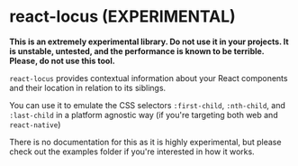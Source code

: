 # react-locus (EXPERIMENTAL)

**This is an extremely experimental library. Do not use it in your projects.
It is unstable, untested, and the performance is known to be terrible.
Please, do not use this tool.**

`react-locus` provides contextual information about your React components and
their location in relation to its siblings.

You can use it to emulate the CSS selectors `:first-child`, `:nth-child`,
and `:last-child` in a platform agnostic way
(if you're targeting both web and `react-native`)

There is no documentation for this as it is highly experimental, but
please check out the examples folder if you're interested in how it works.
